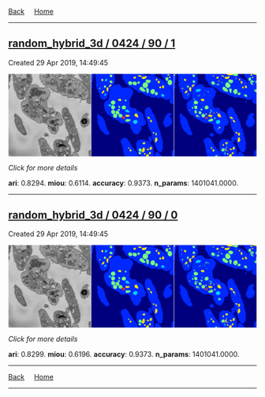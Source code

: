 
[Back](..)&nbsp;&nbsp;&nbsp;&nbsp;&nbsp;[Home](https://leapmanlab.github.io/snapshots)

---

<div class="summary"><a href="1"><h2>random_hybrid_3d / 0424 / 90 / 1</h2></a><p>Created 29 Apr 2019, 14:49:45
</p><a href="1"><img src="1/media/summary.png" align="center"></a><p>
<i>Click for more details</i>
</p></div>

**ari**: 0.8294. **miou**: 0.6114. **accuracy**: 0.9373. **n_params**: 1401041.0000. 

---

<div class="summary"><a href="0"><h2>random_hybrid_3d / 0424 / 90 / 0</h2></a><p>Created 29 Apr 2019, 14:49:45
</p><a href="0"><img src="0/media/summary.png" align="center"></a><p>
<i>Click for more details</i>
</p></div>

**ari**: 0.8299. **miou**: 0.6196. **accuracy**: 0.9373. **n_params**: 1401041.0000. 

---

[Back](..)&nbsp;&nbsp;&nbsp;&nbsp;&nbsp;[Home](https://leapmanlab.github.io/snapshots)

---
